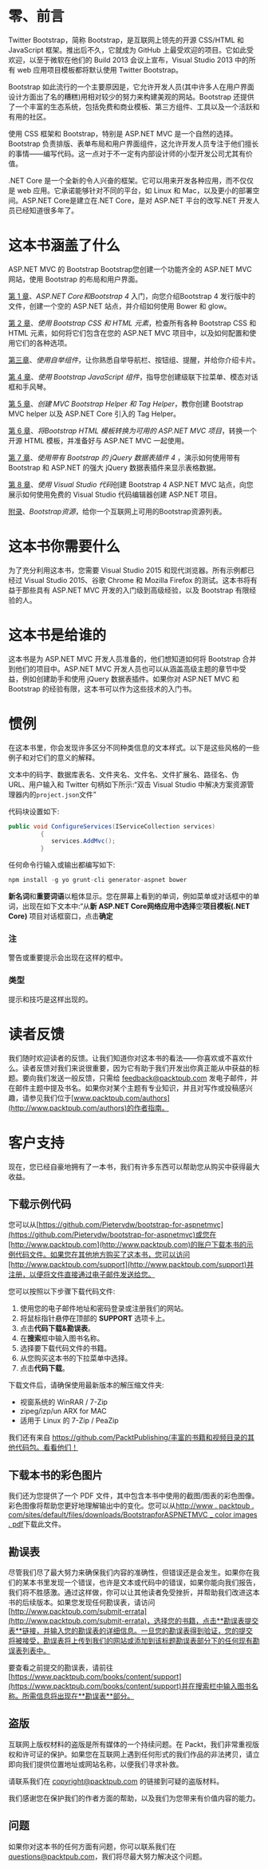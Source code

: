 # 零、前言

Twitter Bootstrap，简称 Bootstrap，是互联网上领先的开源 CSS/HTML 和 JavaScript 框架。推出后不久，它就成为 GitHub 上最受欢迎的项目。它如此受欢迎，以至于微软在他们的 Build 2013 会议上宣布，Visual Studio 2013 中的所有 web 应用项目模板都将默认使用 Twitter Bootstrap。

Bootstrap 如此流行的一个主要原因是，它允许开发人员(其中许多人在用户界面设计方面出了名的糟糕)用相对较少的努力来构建美观的网站。Bootstrap 还提供了一个丰富的生态系统，包括免费和商业模板、第三方组件、工具以及一个活跃和有用的社区。

使用 CSS 框架和 Bootstrap，特别是 ASP.NET MVC 是一个自然的选择。Bootstrap 负责排版、表单布局和用户界面组件，这允许开发人员专注于他们擅长的事情——编写代码。这一点对于不一定有内部设计师的小型开发公司尤其有价值。

.NET Core 是一个全新的令人兴奋的框架。它可以用来开发各种应用，而不仅仅是 web 应用。它承诺能够针对不同的平台，如 Linux 和 Mac，以及更小的部署空间。ASP.NET Core是建立在.NET Core，是对 ASP.NET 平台的改写.NET 开发人员已经知道很多年了。

# 这本书涵盖了什么

ASP.NET MVC 的 Bootstrap Bootstrap您创建一个功能齐全的 ASP.NET MVC 网站，使用 Bootstrap 的布局和用户界面。

[第 1 章](01.html "Chapter 1. Getting Started with ASP.NET Core and Bootstrap 4")、*ASP.NET Core和Bootstrap 4* 入门，向您介绍Bootstrap 4 发行版中的文件，创建一个空的 ASP.NET 站点，并介绍如何使用 Bower 和 glow。

[第 2 章](02.html "Chapter 2. Using Bootstrap CSS and HTML Elements")、*使用 Bootstrap CSS 和 HTML 元素*，检查所有各种 Bootstrap CSS 和 HTML 元素，如何将它们包含在您的 ASP.NET MVC 项目中，以及如何配置和使用它们的各种选项。

[第三章](03.html "Chapter 3. Using Bootstrap Components")、*使用自举组件*，让你熟悉自举导航栏、按钮组、提醒，并给你介绍卡片。

[第 4 章](04.html "Chapter 4. Using Bootstrap JavaScript Components")、*使用 Bootstrap JavaScript 组件*，指导您创建级联下拉菜单、模态对话框和手风琴。

[第 5 章](05.html "Chapter 5.  Creating MVC Bootstrap Helper and Tag Helpers")、*创建 MVC Bootstrap Helper 和 Tag Helper*，教你创建 Bootstrap MVC helper 以及 ASP.NET Core 引入的 Tag Helper。

[第 6 章](06.html "Chapter 6.  Converting a Bootstrap HTML Template into a Usable ASP.NET MVC Project")、*将Bootstrap HTML 模板转换为可用的 ASP.NET MVC 项目*，转换一个开源 HTML 模板，并准备好与 ASP.NET MVC 一起使用。

[第 7 章](07.html "Chapter 7. Using the jQuery DataTables Plugin with Bootstrap 4")、*使用带有 Bootstrap 的 jQuery 数据表插件 4* ，演示如何使用带有 Bootstrap 和 ASP.NET 的强大 jQuery 数据表插件来显示表格数据。

[第 8 章](08.html "Chapter 8. Creating Bootstrap 4 ASP.NET MVC Sites Using Visual Studio Code")、*使用 Visual Studio 代码*创建 Bootstrap 4 ASP.NET MVC 站点，向您展示如何使用免费的 Visual Studio 代码编辑器创建 ASP.NET 项目。

[附录](09.html "Appendix A. Bootstrap Resources")、*Bootstrap资源*，给你一个互联网上可用的Bootstrap资源列表。

# 这本书你需要什么

为了充分利用这本书，您需要 Visual Studio 2015 和现代浏览器。所有示例都已经过 Visual Studio 2015、谷歌 Chrome 和 Mozilla Firefox 的测试。这本书将有益于那些具有 ASP.NET MVC 开发的入门级到高级经验，以及 Bootstrap 有限经验的人。

# 这本书是给谁的

这本书是为 ASP.NET MVC 开发人员准备的，他们想知道如何将 Bootstrap 合并到他们的项目中。ASP.NET MVC 开发人员也可以从涵盖高级主题的章节中受益，例如创建助手和使用 jQuery 数据表插件。如果你对 ASP.NET MVC 和 Bootstrap 的经验有限，这本书可以作为这些技术的入门书。

# 惯例

在这本书里，你会发现许多区分不同种类信息的文本样式。以下是这些风格的一些例子和对它们的意义的解释。

文本中的码字、数据库表名、文件夹名、文件名、文件扩展名、路径名、伪 URL、用户输入和 Twitter 句柄如下所示:“双击 Visual Studio 中解决方案资源管理器内的`project.json`文件”

代码块设置如下:

```cs
public void ConfigureServices(IServiceCollection services) 
         { 
            services.AddMvc(); 
         }
```

任何命令行输入或输出都编写如下:

```cs
npm install -g yo grunt-cli generator-aspnet bower 

```

**新名词**和**重要词语**以粗体显示。您在屏幕上看到的单词，例如菜单或对话框中的单词，出现在如下文本中:“从**新 ASP.NET Core网络应用中选择**空**项目模板(.NET Core)** 项目对话框窗口，点击**确定**

### 注

警告或重要提示会出现在这样的框中。

### 类型

提示和技巧是这样出现的。

# 读者反馈

我们随时欢迎读者的反馈。让我们知道你对这本书的看法——你喜欢或不喜欢什么。读者反馈对我们来说很重要，因为它有助于我们开发出你真正能从中获益的标题。要向我们发送一般反馈，只需给 feedback@packtpub.com 发电子邮件，并在邮件主题中提及书名。如果你对某个主题有专业知识，并且对写作或投稿感兴趣，请参见我们位于[www.packtpub.com/authors](http://www.packtpub.com/authors)的作者指南。

# 客户支持

现在，您已经自豪地拥有了一本书，我们有许多东西可以帮助您从购买中获得最大收益。

## 下载示例代码

您可以从[https://github.com/Pietervdw/bootstrap-for-aspnetmvc](https://github.com/Pietervdw/bootstrap-for-aspnetmvc)或您在[http://www.packtpub.com](http://www.packtpub.com)的账户下载本书的示例代码文件。如果您在其他地方购买了这本书，您可以访问[http://www.packtpub.com/support](http://www.packtpub.com/support)并注册，以便将文件直接通过电子邮件发送给您。

您可以按照以下步骤下载代码文件:

1.  使用您的电子邮件地址和密码登录或注册我们的网站。
2.  将鼠标指针悬停在顶部的 **SUPPORT** 选项卡上。
3.  点击**代码下载&勘误表**。
4.  在**搜索**框中输入图书名称。
5.  选择要下载代码文件的书籍。
6.  从您购买这本书的下拉菜单中选择。
7.  点击**代码下载**。

下载文件后，请确保使用最新版本的解压缩文件夹:

*   视窗系统的 WinRAR / 7-Zip
*   zipeg/izp/un ARX for MAC
*   适用于 Linux 的 7-Zip / PeaZip

我们还有来自 https://github.com/PacktPublishing/丰富的书籍和视频目录的其他代码包。看看他们！

## 下载本书的彩色图片

我们还为您提供了一个 PDF 文件，其中包含本书中使用的截图/图表的彩色图像。彩色图像将帮助您更好地理解输出中的变化。您可以从[http://www . packtpub . com/sites/default/files/downloads/BootstrapforASPNETMVC _ color images . pdf](http://www.packtpub.com/sites/default/files/downloads/Bookname_ColorImages.pdf)下载此文件。

## 勘误表

尽管我们尽了最大努力来确保我们内容的准确性，但错误还是会发生。如果你在我们的某本书里发现一个错误，也许是文本或代码中的错误，如果你能向我们报告，我们将不胜感激。通过这样做，你可以让其他读者免受挫折，并帮助我们改进这本书的后续版本。如果您发现任何勘误表，请访问[http://www.packtpub.com/submit-errata](http://www.packtpub.com/submit-errata)，选择您的书籍，点击**勘误表提交表**链接，并输入您的勘误表的详细信息。一旦您的勘误表得到验证，您的提交将被接受，勘误表将上传到我们的网站或添加到该标题勘误表部分下的任何现有勘误表列表中。

要查看之前提交的勘误表，请前往[https://www.packtpub.com/books/content/support](https://www.packtpub.com/books/content/support)并在搜索栏中输入图书名称。所需信息将出现在**勘误表**部分。

## 盗版

互联网上版权材料的盗版是所有媒体的一个持续问题。在 Packt，我们非常重视版权和许可证的保护。如果您在互联网上遇到任何形式的我们作品的非法拷贝，请立即向我们提供位置地址或网站名称，以便我们寻求补救。

请联系我们在 copyright@packtpub.com 的链接到可疑的盗版材料。

我们感谢您在保护我们的作者方面的帮助，以及我们为您带来有价值内容的能力。

## 问题

如果你对这本书的任何方面有问题，你可以联系我们在 questions@packtpub.com，我们将尽最大努力解决这个问题。